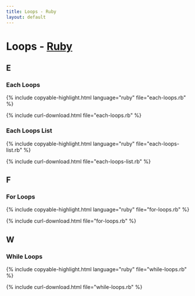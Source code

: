 ```yaml
---
title: Loops - Ruby
layout: default
---
```


# Loops - [Ruby](../)

## E

### Each Loops

{% include copyable-highlight.html
    language="ruby"
    file="each-loops.rb"
%}

{% include curl-download.html file="each-loops.rb" %}

### Each Loops List

{% include copyable-highlight.html
    language="ruby"
    file="each-loops-list.rb"
%}

{% include curl-download.html file="each-loops-list.rb" %}

## F

### For Loops

{% include copyable-highlight.html
    language="ruby"
    file="for-loops.rb"
%}

{% include curl-download.html file="for-loops.rb" %}

## W

### While Loops

{% include copyable-highlight.html
    language="ruby"
    file="while-loops.rb"
%}

{% include curl-download.html file="while-loops.rb" %}
